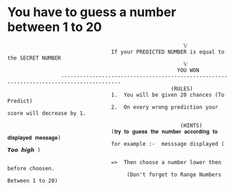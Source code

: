 #                                           You have to guess a number between 1 to 20 
                                                            𝕍
                                     If your PREDICTED NUMBER is equal to the SECRET NUMBER
                                                            𝕍
                                                          YOU WON
                     -----------------------------------------------------------------------------------------
                                                        (RULES)          
                                     1.  You will be given 20 chances (To Predict)
                                     2.  On every wrong prediction your score will decrease by 1.
                                                             
                                                           (HINTS)
                                     (𝐭𝐫𝐲 𝐭𝐨 𝐠𝐮𝐞𝐬𝐬 𝐭𝐡𝐞 𝐧𝐮𝐦𝐛𝐞𝐫 𝐚𝐜𝐜𝐨𝐫𝐝𝐢𝐧𝐠 𝐭𝐨 𝐝𝐢𝐬𝐩𝐥𝐚𝐲𝐞𝐝 𝐦𝐞𝐬𝐬𝐚𝐠𝐞)
                                     for example :-  messsage displayed ( 𝙏𝙤𝙤 𝙝𝙞𝙜𝙝 )
                                                                 
                                     =>  Then choose a number lower then before choosen.
                                          (Don't forget to Range Numbers Between 1 to 20)
